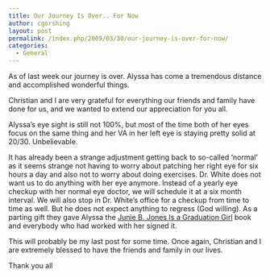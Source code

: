 ```yaml
---
title: Our Journey Is Over.. For Now
author: cgorshing
layout: post
permalink: /index.php/2009/03/30/our-journey-is-over-for-now/
categories:
  - General
---
```

As of last week our journey is over. Alyssa has come a tremendous distance and accomplished wonderful things.

Christian and I are very grateful for everything our friends and family have done for us, and we wanted to extend our appreciation for you all.

Alyssa&#8217;s eye sight is still not 100%, but most of the time both of her eyes focus on the same thing and her VA in her left eye is staying pretty solid at 20/30. Unbelievable.

It has already been a strange adjustment getting back to so-called &#8216;normal&#8217; as it seems strange not having to worry about patching her right eye for six hours a day and also not to worry about doing exercises. Dr. White does not want us to do anything with her eye anymore. Instead of a yearly eye checkup with her normal eye doctor, we will schedule it at a six month interval. We will also stop in Dr. White&#8217;s office for a checkup from time to time as well. But he does not expect anything to regress (God willing). As a parting gift they gave Alyssa the [Junie B. Jones Is a Graduation Girl][1] book and everybody who had worked with her signed it.

This will probably be my last post for some time. Once again, Christian and I are extremely blessed to have the friends and family in our lives.

Thank you all

 [1]: http://www.amazon.com/Junie-Jones-Graduation-Girl-No/dp/0375802924